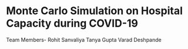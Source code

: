 # Monte Carlo Simulation on Hospital Capacity during COVID-19
Team Members-
Rohit Sanvaliya
Tanya Gupta
Varad Deshpande


